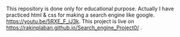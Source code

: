 This repository is done only for educational purpose. Actually I have practiced html & css for making a search engine like google. 
https://youtu.be/5RXE_F_iJ3k. This project is live on https://rakinplaban.github.io/Search_engine_Project0/ .

